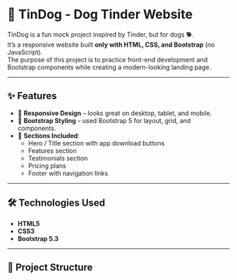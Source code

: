 # 🐶 TinDog - Dog Tinder Website  

TinDog is a fun mock project inspired by Tinder, but for dogs 🐕.  
It’s a responsive website built **only with HTML, CSS, and Bootstrap** (no JavaScript).  
The purpose of this project is to practice front-end development and Bootstrap components while creating a modern-looking landing page.  

---

## ✨ Features  
- 📱 **Responsive Design** – looks great on desktop, tablet, and mobile.  
- 🎨 **Bootstrap Styling** – used Bootstrap 5 for layout, grid, and components.  
- 🐾 **Sections Included**:
  - Hero / Title section with app download buttons  
  - Features section  
  - Testimonials section  
  - Pricing plans  
  - Footer with navigation links  

---

## 🛠️ Technologies Used  
- **HTML5**  
- **CSS3**  
- **Bootstrap 5.3**  

---

## 📂 Project Structure  
